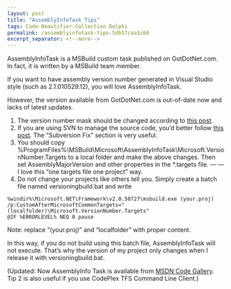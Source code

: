 ```yaml
---
layout: post
title: "AssemblyInfoTask Tips"
tags: Code-Beautifier-Collection Delphi
permalink: /assemblyinfotask-tips-5db57caa1c66
excerpt_separator: <!--more-->
---
```

AssemblyInfoTask is a MSBuild custom task published on GotDotNet.com. In fact, it is written by a MSBuild team member.

If you want to have assembly version number generated in Visual Studio style (such as 2.1.010529.12), you will love AssemblyInfoTask.
<!--more-->

However, the version available from GotDotNet.com is out-of-date now and lacks of latest updates.

1. The version number mask should be changed according to [this post](http://blogs.msdn.com/msbuild/archive/2007/01/03/fixing-invalid-version-number-problems-with-the-assemblyinfotask.aspx).
1. If you are using SVN to manage the source code, you’d better follow [this post](http://www.andrewconnell.com/blog/archive/2006/08/29/4078.aspx). The “Subversion Fix” section is very useful.
1. You should copy %ProgramFiles%\MSBuild\Microsoft\AssemblyInfoTask\Microsoft.VersionNumber.Targets to a local folder and make the above changes. Then set AssemblyMajorVersion and other properties in the *.targets file. — — I love this “one targets file one project” way.
1. Do not change your projects like others tell you. Simply create a batch file named versioningbuild.bat and write

``` batch
%windir%\Microsoft.NET\Framework\v2.0.50727\msbuild.exe (your.proj) /p:CustomAfterMicrosoftCommonTargets="(localfolder)\Microsoft.VersionNumber.Targets"
@IF %ERRORLEVEL% NEQ 0 pause
```

Note: replace “(your.proj)” and “localfolder” with proper content.

In this way, if you do not build using this batch file, AssemblyInfoTask will not execute. That’s why the version of my project only changes when I release it with versioningbuild.bat.

(Updated: Now AssemblyInfo Task is available from [MSDN Code Gallery](http://code.msdn.microsoft.com/AssemblyInfoTaskvers). Tip 2 is also useful if you use CodePlex TFS Command Line Client.)
